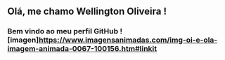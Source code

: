 ## Olá, me chamo Wellington Oliveira ! 
### Bem vindo ao meu perfil GitHub ! [imagen]https://www.imagensanimadas.com/img-oi-e-ola-imagem-animada-0067-100156.htm#linkit
